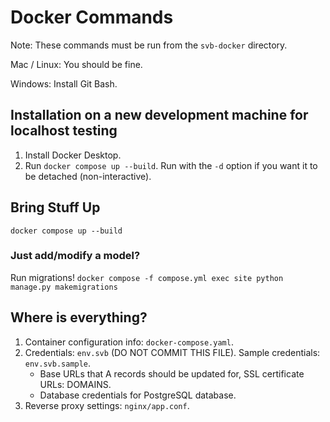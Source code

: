 # Docker Commands
Note: These commands must be run from the `svb-docker` directory.

Mac / Linux: You should be fine.

Windows: Install Git Bash.

## Installation on a new development machine for localhost testing
1. Install Docker Desktop.
2. Run `docker compose up --build`. Run with the `-d` option if you want it to be detached (non-interactive).

## Bring Stuff Up
`docker compose up --build`

### Just add/modify a model?
Run migrations!
`docker compose -f compose.yml exec site python manage.py makemigrations`

## Where is everything?
1. Container configuration info: `docker-compose.yaml`.
2. Credentials: `env.svb` (DO NOT COMMIT THIS FILE). Sample credentials: `env.svb.sample`.
    * Base URLs that A records should be updated for, SSL certificate URLs: DOMAINS.
    * Database credentials for PostgreSQL database.
3. Reverse proxy settings: `nginx/app.conf`.